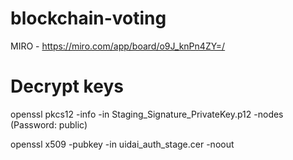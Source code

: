 # blockchain-voting

MIRO - https://miro.com/app/board/o9J_knPn4ZY=/

# Decrypt keys

openssl pkcs12 -info -in Staging_Signature_PrivateKey.p12 -nodes
(Password: public)

openssl x509 -pubkey -in uidai_auth_stage.cer -noout
